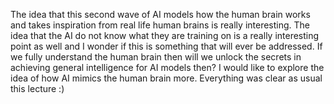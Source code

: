 The idea that this second wave of AI models how the human brain works and takes inspiration from real life human brains is really interesting. The idea that the AI do not know what they are training on is a really interesting point as well and I wonder if this is something that will ever be addressed. If we fully understand the human brain then will we unlock the secrets in achieving general intelligence for AI models then? I would like to explore the idea of how AI mimics the human brain more. Everything was clear as usual this lecture :)
